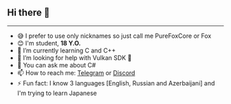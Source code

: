 ## Hi there 👋
----------

- 😅 I prefer to use only nicknames so just call me PureFoxCore or Fox
- 😊 I'm student, **18 Y.O.**
- 🌱 I’m currently learning C and C++
- 🤔 I’m looking for help with Vulkan SDK 🧐
- 💬 You can ask me about C#
- 📫 How to reach me: [Telegram](https://t.me/PureFoxCore) or [Discord](https://discord.gg/XhWhQmrHdC)
- ⚡ Fun fact: I know 3 languages [English, Russian and Azerbaijani] and I'm trying to learn Japanese
<!-- - 🔭 I’m currently working on my own [Game Engine](https://github.com/PureFoxCore/GaemEngein) and sometimes on my [mod](https://github.com/PureFoxCore/DeadMod) for [VRChat](https://store.steampowered.com/app/438100/VRChat/) 6-->
